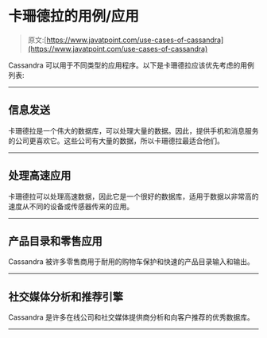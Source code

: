# 卡珊德拉的用例/应用

> 原文:[https://www.javatpoint.com/use-cases-of-cassandra](https://www.javatpoint.com/use-cases-of-cassandra)

Cassandra 可以用于不同类型的应用程序。以下是卡珊德拉应该优先考虑的用例列表:

* * *

## 信息发送

卡珊德拉是一个伟大的数据库，可以处理大量的数据。因此，提供手机和消息服务的公司更喜欢它。这些公司有大量的数据，所以卡珊德拉最适合他们。

* * *

## 处理高速应用

卡珊德拉可以处理高速数据，因此它是一个很好的数据库，适用于数据以非常高的速度从不同的设备或传感器传来的应用。

* * *

## 产品目录和零售应用

Cassandra 被许多零售商用于耐用的购物车保护和快速的产品目录输入和输出。

* * *

## 社交媒体分析和推荐引擎

Cassandra 是许多在线公司和社交媒体提供商分析和向客户推荐的优秀数据库。

* * *